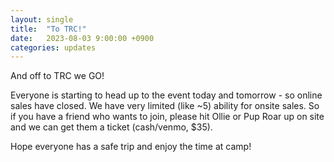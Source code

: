 ```yaml
---
layout: single
title:  "To TRC!"
date:   2023-08-03 9:00:00 +0900
categories: updates
---
```

And off to TRC we GO!

Everyone is starting to head up to the event today and tomorrow - so online sales have closed. We have very limited (like ~5) ability for onsite sales. So if you have a friend who wants to join, please hit Ollie or Pup Roar up on site and we can get them a ticket (cash/venmo, $35).

Hope everyone has a safe trip and enjoy the time at camp!
